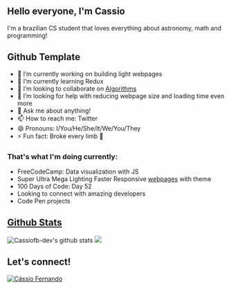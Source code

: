 
## Hello everyone, I'm Cassio
I'm a brazilian CS student that loves everything about astronomy, math and programming!
## Github Template
- 🔭 I’m currently working on building light webpages
- 🌱 I’m currently learning Redux
- 👯 I’m looking to collaborate on <a href="https://cassiofb-dev.github.io/algorithms/">Algorithms</a>
- 🤔 I’m looking for help with reducing webpage size and loading time even more
- 💬 Ask me about anything!
- 📫 How to reach me: Twitter
- 😄 Pronouns: I/You/He/She/It/We/You/They
- ⚡ Fun fact: Broke every limb 🤣
### That's what I'm doing currently:
- FreeCodeCamp: Data visualization with JS
- Super Ultra Mega Lighting Faster Responsive <a href="https://cassiofb-dev.github.io/celer/" target="_blank">webpages</a> with theme
- 100 Days of Code: Day 52
- Looking to connect with amazing developers
- Code Pen projects
## <a href="https://github.com/anuraghazra/github-readme-stats">Github Stats</a>
![Cassiofb-dev's github stats](https://github-readme-stats.vercel.app/api?username=cassiofb-dev&show_icons=true&theme=dracula&line_height=21)
<img src="https://github-readme-stats.anuraghazra1.vercel.app/api/top-langs/?username=cassiofb-dev&layout=compact&theme=dracula" />
## Let's connect!
<a href="https://www.linkedin.com/in/cassiofb-dev/">
  <img alt="Cássio Fernando" src="https://cdn.svgporn.com/logos/linkedin.svg" />
</a>

<!--
### Hi there 👋


**cassiofb-dev/cassiofb-dev** is a ✨ _special_ ✨ repository because its `README.md` (this file) appears on your GitHub profile.

Here are some ideas to get you started:

- 🔭 I’m currently working on ...
- 🌱 I’m currently learning ...
- 👯 I’m looking to collaborate on ...
- 🤔 I’m looking for help with ...
- 💬 Ask me about ...
- 📫 How to reach me: ...
- 😄 Pronouns: ...
- ⚡ Fun fact: ...
-->
